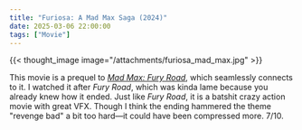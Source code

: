```yaml
---
title: "Furiosa: A Mad Max Saga (2024)"
date: 2025-03-06 22:00:00
tags: ["Movie"]
---
```


{{< thought_image image="/attachments/furiosa_mad_max.jpg" >}}

This movie is a prequel to [*Mad Max: Fury Road*](https://www.imdb.com/title/tt1392190/), which seamlessly connects to it. I watched it after *Fury Road*, which was kinda lame because you already knew how it ended. Just like *Fury Road*, it is a batshit crazy action movie with great VFX. Though I think the ending hammered the theme "revenge bad" a bit too hard—it could have been compressed more. 7/10.  
